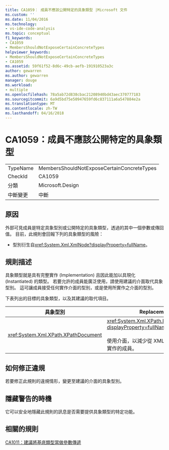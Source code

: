 ```yaml
---
title: CA1059： 成員不應該公開特定的具象類型 |Microsoft 文件
ms.custom: ''
ms.date: 11/04/2016
ms.technology:
- vs-ide-code-analysis
ms.topic: conceptual
f1_keywords:
- CA1059
- MembersShouldNotExposeCertainConcreteTypes
helpviewer_keywords:
- MembersShouldNotExposeCertainConcreteTypes
- CA1059
ms.assetid: 59f61f52-8d6c-49cb-aefb-191910523a3c
author: gewarren
ms.author: gewarren
manager: douge
ms.workload:
- multiple
ms.openlocfilehash: 78a5ab72d838cbac21208940bd43aec370777183
ms.sourcegitcommit: 6a9d5bd75e50947659fd6c837111a6a547884e2a
ms.translationtype: MT
ms.contentlocale: zh-TW
ms.lasthandoff: 04/16/2018
---
```

# <a name="ca1059-members-should-not-expose-certain-concrete-types"></a>CA1059：成員不應該公開特定的具象類型
|||  
|-|-|  
|TypeName|MembersShouldNotExposeCertainConcreteTypes|  
|CheckId|CA1059|  
|分類|Microsoft.Design|  
|中斷變更|中斷|  
  
## <a name="cause"></a>原因  
 外部可見成員是特定具象型別或公開特定的具象類型，透過的其中一個參數或傳回值。 目前，此規則會回報下列的具象類型的風險：  
  
-   型別衍生自<xref:System.Xml.XmlNode?displayProperty=fullName>。  
  
## <a name="rule-description"></a>規則描述  
 具象類型就是具有完整實作 (Implementation) 且因此能加以具現化 (Instantiated) 的類型。 若要允許的成員能廣泛使用，請使用建議的介面取代具象型別。 這可讓成員接受任何實作介面的型別，或是使用所實作之介面的型別。  
  
 下表列出的目標的具象類型，以及其建議的取代項目。  
  
|具象型別|Replacement|  
|-------------------|-----------------|  
|<xref:System.Xml.XPath.XPathDocument>|<xref:System.Xml.XPath.IXPathNavigable?displayProperty=fullName>.<br /><br /> 使用介面，以減少從 XML 資料來源的特定實作的成員。|  
  
## <a name="how-to-fix-violations"></a>如何修正違規  
 若要修正此規則的違規情形，變更至建議的介面的具象型別。  
  
## <a name="when-to-suppress-warnings"></a>隱藏警告的時機  
 它可以安全地隱藏此規則的訊息是否需要提供具象類型的特定功能。  
  
## <a name="related-rules"></a>相關的規則  
 [CA1011：建議將基底類型當做參數傳遞](../code-quality/ca1011-consider-passing-base-types-as-parameters.md)